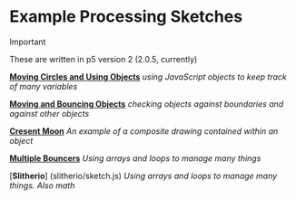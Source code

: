 # Example Processing Sketches

> [!Important]
> These are written in p5 version 2 (2.0.5, currently)

[**Moving Circles and Using Objects**](movingAndObjects/sketch.js) _using JavaScript objects to keep track of many variables_

[**Moving and Bouncing Objects**](bouncingObjects/sketch.js) _checking objects against boundaries and against other objects_

[**Cresent Moon**](crescentMoon/sketch.js) _An example of a composite drawing contained within an object_

[**Multiple Bouncers**](multiBouncers/sketch.js) _Using arrays and loops to manage many things_

[**Slitherio**] (slitherio/sketch.js) _Using arrays and loops to manage many things. Also math_

